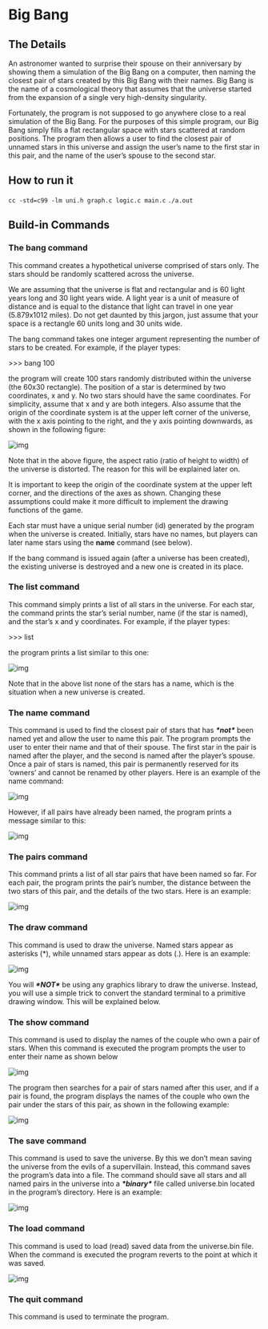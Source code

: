 # **Big Bang**

## The Details

An astronomer wanted to surprise their spouse on their anniversary by showing them a simulation of the Big Bang on a computer, then naming the closest pair of stars created by this Big Bang with their names. Big Bang is the name of a cosmological theory that assumes that the universe started from the expansion of a single very high-density singularity. 

Fortunately, the program is not supposed to go anywhere close to a real simulation of the Big Bang. For the purposes of this simple program, our Big Bang simply fills a flat rectangular space with stars scattered at random positions. The program then allows a user to find the closest pair of unnamed stars in this universe and assign the user’s name to the first star in this pair, and the name of the user’s spouse to the second star.

## How to run it

`cc -std=c99 -lm uni.h graph.c logic.c main.c`
`./a.out`

## Build-in Commands

### The bang command

This command creates a hypothetical universe comprised of stars only. The stars should be randomly scattered across the universe.

We are assuming that the universe is flat and rectangular and is 60 light years long and 30 light years wide. A light year is a unit of measure of distance and is equal to the distance that light can travel in one year (5.879x1012 miles). Do not get daunted by this jargon, just assume that your space is a rectangle 60 units long and 30 units wide.

The bang command takes one integer argument representing the number of stars to be created. For example, if the player types:

\>>> bang 100

the program will create 100 stars randomly distributed within the universe (the 60x30 rectangle). The position of a star is determined by two coordinates, x and y. No two stars should have the same coordinates. For simplicity, assume that x and y are both integers. Also assume that the origin of the coordinate system is at the upper left corner of the universe, with the x axis pointing to the right, and the y axis pointing downwards, as shown in the following figure:

![img](pics/pic1.png) 

Note that in the above figure, the aspect ratio (ratio of height to width) of the universe is distorted. The reason for this will be explained later on.

It is important to keep the origin of the coordinate system at the upper left corner, and the directions of the axes as shown. Changing these assumptions could make it more difficult to implement the drawing functions of the game.

Each star must have a unique serial number (id) generated by the program when the universe is created. Initially, stars have no names, but players can later name stars using the **name** command (see below).

If the bang command is issued again (after a universe has been created), the existing universe is destroyed and a new one is created in its place.

### The list command

This command simply prints a list of all stars in the universe. For each star, the command prints the star’s serial number, name (if the star is named), and the star’s x and y coordinates. For example, if the player types:

\>>> list

the program prints a list similar to this one:

![img](pics/pic2.png) 

Note that in the above list none of the stars has a name, which is the situation when a new universe is created.

### The name command

This command is used to find the closest pair of stars that has ***\*not\**** been named yet and allow the user to name this pair. The program prompts the user to enter their name and that of their spouse. The first star in the pair is named after the player, and the second is named after the player’s spouse. Once a pair of stars is named, this pair is permanently reserved for its ‘owners’ and cannot be renamed by other players. Here is an example of the name command:

![img](pics/pic3.png) 

However, if all pairs have already been named, the program prints a message similar to this:

![img](pics/pic4.png) 

 

### The pairs command

This command prints a list of all star pairs that have been named so far. For each pair, the program prints the pair’s number, the distance between the two stars of this pair, and the details of the two stars. Here is an example:

![img](pics/pic5.png) 

### The draw command

This command is used to draw the universe. Named stars appear as asterisks (\*), while unnamed stars appear as dots (\.). Here is an example:

![img](pics/pic6.png) 

You will ***\*NOT\**** be using any graphics library to draw the universe. Instead, you will use a simple trick to convert the standard terminal to a primitive drawing window. This will be explained below.

### The show command

This command is used to display the names of the couple who own a pair of stars. When this command is executed the program prompts the user to enter their name as shown below 

![img](pics/pic7.png) 

The program then searches for a pair of stars named after this user, and if a pair is found, the program displays the names of the couple who own the pair under the stars of this pair, as shown in the following example:

![img](pics/pic8.png) 

 

### The save command

This command is used to save the universe. By this we don’t mean saving the universe from the evils of a supervillain. Instead, this command saves the program’s data into a file. The command should save all stars and all named pairs in the universe into a ***\*binary\**** file called universe.bin located in the program’s directory. Here is an example:

![img](pics/pic9.png) 

### The load command

This command is used to load (read) saved data from the universe.bin file. When the command is executed the program reverts to the point at which it was saved.

![img](pics/pic10.png) 

### The quit command

This command is used to terminate the program.
